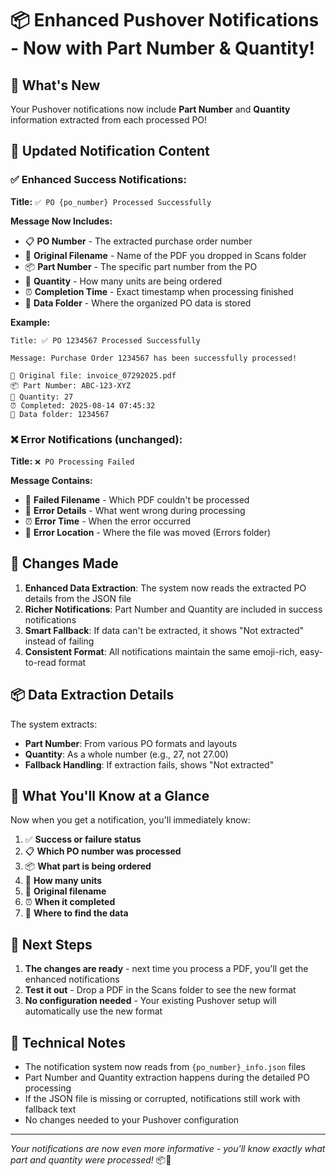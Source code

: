 # 📦 Enhanced Pushover Notifications - Now with Part Number & Quantity!

## 🎉 What's New

Your Pushover notifications now include **Part Number** and **Quantity** information extracted from each processed PO!

## 📱 Updated Notification Content

### ✅ **Enhanced Success Notifications:**

**Title:** `✅ PO {po_number} Processed Successfully`

**Message Now Includes:**
- 📋 **PO Number** - The extracted purchase order number
- 📁 **Original Filename** - Name of the PDF you dropped in Scans folder
- 📦 **Part Number** - The specific part number from the PO
- 🔢 **Quantity** - How many units are being ordered
- ⏰ **Completion Time** - Exact timestamp when processing finished
- 📂 **Data Folder** - Where the organized PO data is stored

**Example:**
```
Title: ✅ PO 1234567 Processed Successfully

Message: Purchase Order 1234567 has been successfully processed!

📁 Original file: invoice_07292025.pdf
📦 Part Number: ABC-123-XYZ
🔢 Quantity: 27
⏰ Completed: 2025-08-14 07:45:32
📂 Data folder: 1234567
```

### ❌ **Error Notifications** (unchanged):

**Title:** `❌ PO Processing Failed`

**Message Contains:**
- 📄 **Failed Filename** - Which PDF couldn't be processed
- 🚨 **Error Details** - What went wrong during processing
- ⏰ **Error Time** - When the error occurred
- 📁 **Error Location** - Where the file was moved (Errors folder)

## 🔄 Changes Made

1. **Enhanced Data Extraction**: The system now reads the extracted PO details from the JSON file
2. **Richer Notifications**: Part Number and Quantity are included in success notifications
3. **Smart Fallback**: If data can't be extracted, it shows "Not extracted" instead of failing
4. **Consistent Format**: All notifications maintain the same emoji-rich, easy-to-read format

## 📦 Data Extraction Details

The system extracts:
- **Part Number**: From various PO formats and layouts
- **Quantity**: As a whole number (e.g., 27, not 27.00)
- **Fallback Handling**: If extraction fails, shows "Not extracted"

## 🎯 What You'll Know at a Glance

Now when you get a notification, you'll immediately know:
1. ✅ **Success or failure status**
2. 📋 **Which PO number was processed**
3. 📦 **What part is being ordered**
4. 🔢 **How many units**
5. 📁 **Original filename**
6. ⏰ **When it completed**
7. 📂 **Where to find the data**

## 🚀 Next Steps

1. **The changes are ready** - next time you process a PDF, you'll get the enhanced notifications
2. **Test it out** - Drop a PDF in the Scans folder to see the new format
3. **No configuration needed** - Your existing Pushover setup will automatically use the new format

## 🔧 Technical Notes

- The notification system now reads from `{po_number}_info.json` files
- Part Number and Quantity extraction happens during the detailed PO processing
- If the JSON file is missing or corrupted, notifications still work with fallback text
- No changes needed to your Pushover configuration

---

*Your notifications are now even more informative - you'll know exactly what part and quantity were processed!* 📦🎉
